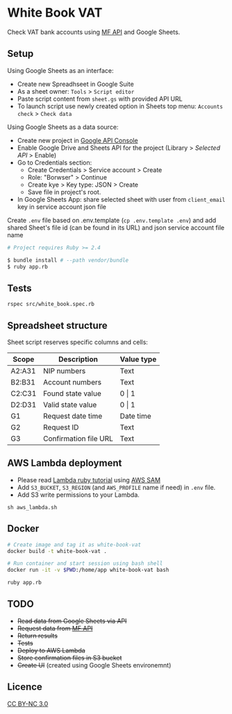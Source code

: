 # White Book VAT

Check VAT bank accounts using [MF API](https://www.gov.pl/web/kas/api-wykazu-podatnikow-vat) and Google Sheets.

## Setup

Using Google Sheets as an interface:

- Create new Spreadhseet in Google Suite
- As a sheet owner: `Tools` > `Script editor`
- Paste script content from `sheet.gs` with provided API URL
- To launch script use newly created option in Sheets top menu: `Accounts check` > `Check data`

Using Google Sheets as a data source:

- Create new project in [Google API Console](https://console.developers.google.com/)
- Enable Google Drive and Sheets API for the project (Library > _Selected API_ > Enable)
- Go to Credentials section:
  - Create Credentials > Service account > Create
  - Role: "Borwser" > Continue
  - Create kye > Key type: JSON > Create
  - Save file in project's root.
- In Google Sheets App: share selected sheet with user from `client_email` key in service account json file

Create `.env` file based on .env.template (`cp .env.template .env`) and add shared Sheet's file id (can be found in its URL) and json service account file name

```Bash
# Project requires Ruby >= 2.4

$ bundle install # --path vendor/bundle
$ ruby app.rb
```

## Tests

```
rspec src/white_book.spec.rb
```

## Spreadsheet structure

Sheet script reserves specific columns and cells:

| Scope  | Description           | Value type |
| ------ | --------------------- | ---------- |
| A2:A31 | NIP numbers           | Text       |
| B2:B31 | Account numbers       | Text       |
| C2:C31 | Found state value     | 0 &#124; 1 |
| D2:D31 | Valid state value     | 0 &#124; 1 |
| G1     | Request date time     | Date time  |
| G2     | Request ID            | Text       |
| G3     | Confirmation file URL | Text       |

## AWS Lambda deployment

- Please read [Lambda ruby tutorial](https://aws.amazon.com/blogs/compute/announcing-ruby-support-for-aws-lambda/) using [AWS SAM](https://docs.aws.amazon.com/serverless-application-model/latest/developerguide/serverless-sam-cli-install.html)
- Add `S3_BUCKET`, `S3_REGION` (and `AWS_PROFILE` name if need) in `.env` file.
- Add S3 write permissions to your Lambda.

```
sh aws_lambda.sh
```

## Docker

```Bash
# Create image and tag it as white-book-vat
docker build -t white-book-vat .

# Run container and start session using bash shell
docker run -it -v $PWD:/home/app white-book-vat bash

ruby app.rb
```

## TODO

- ~~Read data from Google Sheets via API~~
- ~~Request data from [MF API](https://wl-api.mf.gov.pl/)~~
- ~~Return results~~
- ~~Tests~~
- ~~Deploy to AWS Lambda~~
- ~~Store confirmation files in S3 bucket~~
- ~~Create UI~~ (created using Google Sheets environemnt)

## Licence

[CC BY-NC 3.0](https://creativecommons.org/licenses/by-nc/3.0/)
